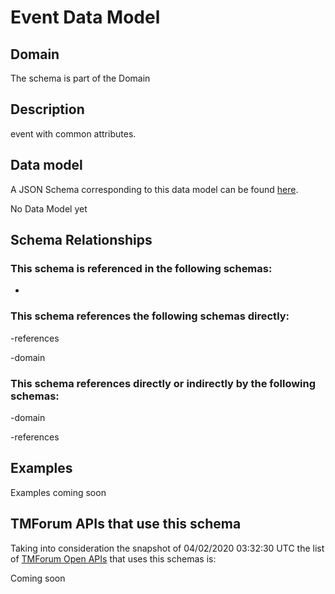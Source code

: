 # Event Data Model

## Domain

The  schema is part of the  Domain

## Description

event with common attributes.

## Data model

A JSON Schema corresponding to this data model can be found
[here](https://github.com/tmforum-rand/schemas/blob/candidates/Common/Event.schema.json).

No Data Model yet

## Schema Relationships

### This schema is referenced in the following schemas:

-

### This schema references the following schemas directly:

-references

-domain

### This schema references directly or indirectly by the following schemas:

-domain

-references



## Examples

Examples coming soon

## TMForum APIs that use this schema

Taking into consideration the snapshot of 04/02/2020 03:32:30 UTC the list of [TMForum Open APIs](https://www.tmforum.org/open-apis/) that uses this schemas is:

Coming soon